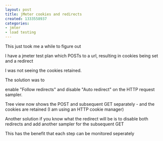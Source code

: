 ```yaml
---
layout: post
title: jMeter cookies and redirects
created: 1333558937
categories:
- jmter
- load testing
---
```

This just took me a while to figure out

I have a jmeter test plan which POSTs to a url, resulting in cookies being set and a redirect

I was not seeing the cookies retained.

The solution was to 

enable "Follow redirects" and disable "Auto redirect" on the HTTP request sampler.

Tree view now shows the POST and subsequent GET separately - and the cookies are retained (I am using an HTTP cookie manager) 

Another solution if you know what the redirect will be is to disable both redirects and add another sampler for the subsequent GET

This has the benefit that each step can be monitored seperately
